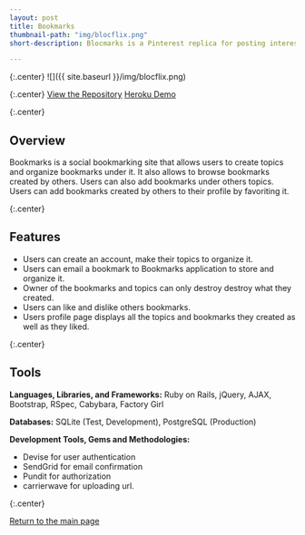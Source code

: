 ```yaml
---
layout: post
title: Bookmarks
thumbnail-path: "img/blocflix.png"
short-description: Blocmarks is a Pinterest replica for posting interesting links and topics for others to follow and favorite.

---
```


{:.center}
![]({{ site.baseurl }}/img/blocflix.png)

{:.center}
[View the Repository](https://github.com/AnithaPal/Bookmarks)
[Heroku Demo]()

{:.center}


## Overview
Bookmarks is a social bookmarking site that allows users to create topics and organize bookmarks under it. It also allows to browse bookmarks created by others. Users can also add bookmarks under others topics. Users can add bookmarks created by others to their profile by favoriting it. 

{:.center}

## Features

+ Users can create an account, make their topics to organize it.
+ Users can email a bookmark to Bookmarks application to store and organize it.
+ Owner of the bookmarks and topics can only destroy destroy what they created. 
+ Users can like and dislike  others bookmarks.
+ Users profile page displays all the topics and bookmarks they created as well as they liked.

{:.center}

## Tools
**Languages, Libraries, and Frameworks:** Ruby on Rails, jQuery, AJAX, Bootstrap, RSpec, Cabybara, Factory Girl

**Databases:** SQLite (Test, Development), PostgreSQL (Production)

**Development Tools, Gems and Methodologies:**

+ Devise for user authentication
+ SendGrid for email confirmation
+ Pundit for authorization
+ carrierwave for uploading url.

{:.center}

[Return to the main page]()